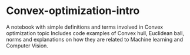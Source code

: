 # Convex-optimization-intro
A notebook with simple definitions and terms involved in Convex optimization topic
Includes code examples of Convex hull, Euclidean ball, norms and explanations on how they are related to Machine learning and Computer Vision.
